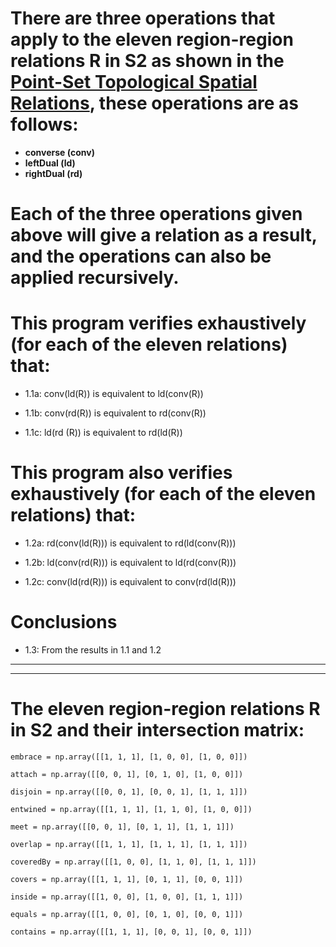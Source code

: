 # There are three operations that apply to the eleven region-region relations R in S2 as shown in the [Point-Set Topological Spatial Relations](http://www.dpi.inpe.br/gilberto/references/egenhofer_point_set.pdf), these operations are as follows:

- **converse (conv)**
- **leftDual (ld)**
- **rightDual (rd)**

# Each of the three operations given above will give a relation as a result, and the operations can also be applied recursively.

# This program verifies exhaustively (for each of the eleven relations) that:

- 1.1a: conv(ld(R)) is equivalent to ld(conv(R))

- 1.1b: conv(rd(R)) is equivalent to rd(conv(R))

- 1.1c: ld(rd (R)) is equivalent to rd(ld(R))

# This program also verifies exhaustively (for each of the eleven relations) that:

- 1.2a: rd(conv(ld(R))) is equivalent to rd(ld(conv(R)))

- 1.2b: ld(conv(rd(R))) is equivalent to ld(rd(conv(R)))

- 1.2c: conv(ld(rd(R))) is equivalent to conv(rd(ld(R)))

# Conclusions

- 1.3: From the results in 1.1 and 1.2

---

---

# The eleven region-region relations R in S2 and their intersection matrix:

    embrace = np.array([[1, 1, 1], [1, 0, 0], [1, 0, 0]])

    attach = np.array([[0, 0, 1], [0, 1, 0], [1, 0, 0]])

    disjoin = np.array([[0, 0, 1], [0, 0, 1], [1, 1, 1]])

    entwined = np.array([[1, 1, 1], [1, 1, 0], [1, 0, 0]])

    meet = np.array([[0, 0, 1], [0, 1, 1], [1, 1, 1]])

    overlap = np.array([[1, 1, 1], [1, 1, 1], [1, 1, 1]])

    coveredBy = np.array([[1, 0, 0], [1, 1, 0], [1, 1, 1]])

    covers = np.array([[1, 1, 1], [0, 1, 1], [0, 0, 1]])

    inside = np.array([[1, 0, 0], [1, 0, 0], [1, 1, 1]])

    equals = np.array([[1, 0, 0], [0, 1, 0], [0, 0, 1]])

    contains = np.array([[1, 1, 1], [0, 0, 1], [0, 0, 1]])
